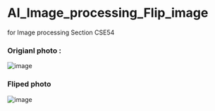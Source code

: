 # AI_Image_processing_Flip_image
for Image processing Section CSE54

### Origianl photo :

![image](https://user-images.githubusercontent.com/58062859/161416794-d71de8a4-c85c-485c-b38d-ca1851e914ec.png)

### Fliped photo

![image](https://user-images.githubusercontent.com/58062859/161416812-0c810421-fb6c-4316-81dc-8f5ae5ccb11e.png)



